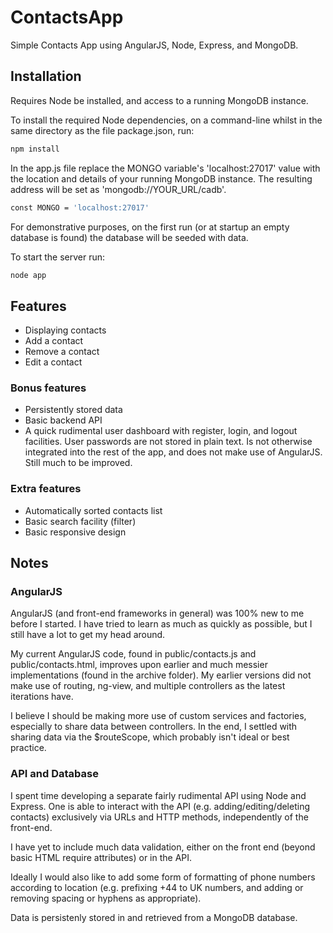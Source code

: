 # ContactsApp
Simple Contacts App using AngularJS, Node, Express, and MongoDB.

## Installation
Requires Node be installed, and access to a running MongoDB instance.

To install the required Node dependencies, on a command-line whilst in the same directory as the file package.json, run:

```bash
npm install
```

In the app.js file replace the MONGO variable's 'localhost:27017' value with the location and details of your running MongoDB instance.
The resulting address will be set as 'mongodb://YOUR_URL/cadb'.

```bash
const MONGO = 'localhost:27017'
```

For demonstrative purposes, on the first run (or at startup an empty database is found) the database will be seeded with data.

To start the server run: 

```bash
node app
```

## Features
* Displaying contacts
* Add a contact
* Remove a contact
* Edit a contact

### Bonus features
* Persistently stored data
* Basic backend API
* A quick rudimental user dashboard with register, login, and logout facilities. User passwords are not stored in plain text. Is not otherwise integrated into the rest of the app, and does not make use of AngularJS. Still much to be improved.

### Extra features
* Automatically sorted contacts list
* Basic search facility (filter)
* Basic responsive design


## Notes
### AngularJS
AngularJS (and front-end frameworks in general) was 100% new to me before I started. I have tried to learn as much as quickly as possible, but I still have a lot to get my head around.

My current AngularJS code, found in public/contacts.js and public/contacts.html, improves upon earlier and much messier implementations (found in the archive folder). My earlier versions did not make use of routing, ng-view, and multiple controllers as the latest iterations have.

I believe I should be making more use of custom services and factories, especially to share data between controllers. In the end, I settled with sharing data via the $routeScope, which probably isn't ideal or best practice.

### API and Database
I spent time developing a separate fairly rudimental API using Node and Express. One is able to interact with the API (e.g. adding/editing/deleting contacts) exclusively via URLs and HTTP methods, independently of the front-end. 

I have yet to include much data validation, either on the front end (beyond basic HTML require attributes) or in the API.

Ideally I would also like to add some form of formatting of phone numbers according to location (e.g. prefixing +44 to UK numbers, and adding or removing spacing or hyphens as appropriate).

Data is persistenly stored in and retrieved from a MongoDB database.